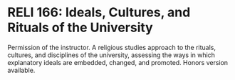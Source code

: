 # RELI 166: Ideals, Cultures, and Rituals of the University

Permission of the instructor. A religious studies approach to the rituals, cultures, and disciplines of the university, assessing the ways in which explanatory ideals are embedded, changed, and promoted. Honors version available.